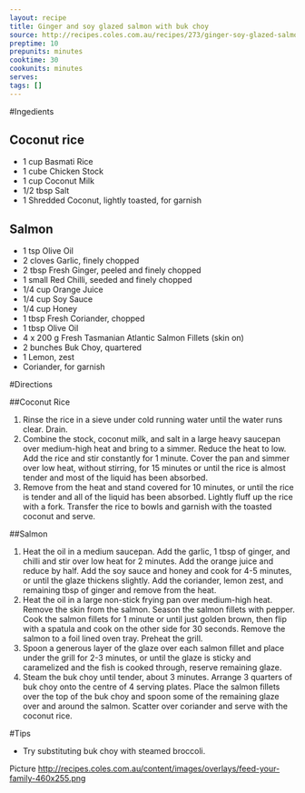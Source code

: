 ```yaml
---
layout: recipe
title: Ginger and soy glazed salmon with buk choy
source: http://recipes.coles.com.au/recipes/273/ginger-soy-glazed-salmon-with-buk-choy/
preptime: 10
prepunits: minutes
cooktime: 30
cookunits: minutes
serves: 
tags: []
---
```

#Ingedients

## Coconut rice

* 1 cup Basmati Rice
* 1 cube Chicken Stock
* 1 cup Coconut Milk
* 1/2 tbsp Salt
* 1 Shredded Coconut, lightly toasted, for garnish

## Salmon

* 1 tsp Olive Oil
* 2 cloves Garlic, finely chopped
* 2 tbsp Fresh Ginger, peeled and finely chopped
* 1 small Red Chilli, seeded and finely chopped
* 1/4 cup Orange Juice
* 1/4 cup Soy Sauce
* 1/4 cup Honey
* 1 tbsp Fresh Coriander, chopped
* 1 tbsp Olive Oil
* 4 x 200 g Fresh Tasmanian Atlantic Salmon Fillets (skin on)
* 2 bunches Buk Choy, quartered
* 1 Lemon, zest
* Coriander, for garnish

#Directions

##Coconut Rice

1. Rinse the rice in a sieve under cold running water until the water runs clear. Drain.
2. Combine the stock, coconut milk, and salt in a large heavy saucepan over medium-high heat and bring to a simmer. Reduce the heat to low. Add the rice and stir constantly for 1 minute. Cover the pan and simmer over low heat, without stirring, for 15 minutes or until the rice is almost tender and most of the liquid has been absorbed.
3. Remove from the heat and stand covered for 10 minutes, or until the rice is tender and all of the liquid has been absorbed. Lightly fluff up the rice with a fork. Transfer the rice to bowls and garnish with the toasted coconut and serve.

##Salmon

1. Heat the oil in a medium saucepan. Add the garlic, 1 tbsp of ginger, and chilli and stir over low heat for 2 minutes. Add the orange juice and reduce by half. Add the soy sauce and honey and cook for 4-5 minutes, or until the glaze thickens slightly. Add the coriander, lemon zest, and remaining tbsp of ginger and remove from the heat.
2. Heat the oil in a large non-stick frying pan over medium-high heat. Remove the skin from the salmon. Season the salmon fillets with pepper. Cook the salmon fillets for 1 minute or until just golden brown, then flip with a spatula and cook on the other side for 30 seconds. Remove the salmon to a foil lined oven tray. Preheat the grill.
3. Spoon a generous layer of the glaze over each salmon fillet and place under the grill for 2-3 minutes, or until the glaze is sticky and caramelized and the fish is cooked through, reserve remaining glaze.
4. Steam the buk choy until tender, about 3 minutes. Arrange 3 quarters of buk choy onto the centre of 4 serving plates. Place the salmon fillets over the top of the buk choy and spoon some of the remaining glaze over and around the salmon. Scatter over coriander and serve with the coconut rice.

#Tips

* Try substituting buk choy with steamed broccoli.

Picture
http://recipes.coles.com.au/content/images/overlays/feed-your-family-460x255.png